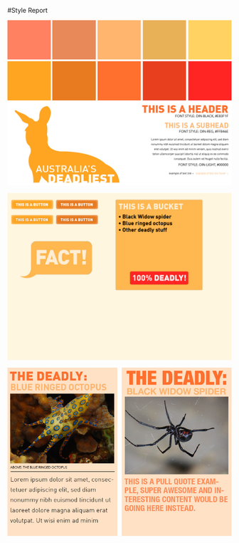 #Style Report

![Style-tile-1](style-tile-1.jpg)

![Element Collage](element-collage-2.jpg)

![Type Guide](type-guide-3.jpg)